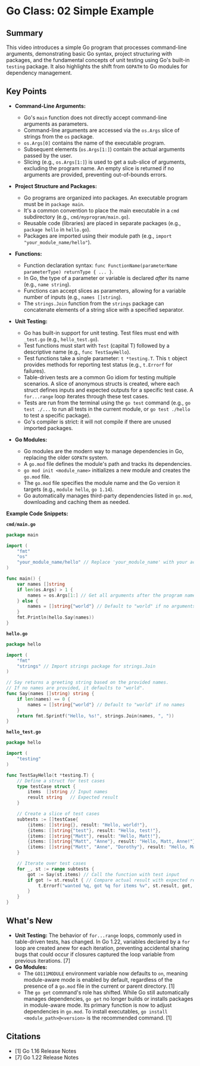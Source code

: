 # Go Class: 02 Simple Example

## Summary
This video introduces a simple Go program that processes command-line arguments, demonstrating basic Go syntax, project structuring with packages, and the fundamental concepts of unit testing using Go's built-in `testing` package. It also highlights the shift from `GOPATH` to Go modules for dependency management.

## Key Points

*   **Command-Line Arguments:**
    *   Go's `main` function does not directly accept command-line arguments as parameters.
    *   Command-line arguments are accessed via the `os.Args` slice of strings from the `os` package.
    *   `os.Args[0]` contains the name of the executable program.
    *   Subsequent elements (`os.Args[1:]`) contain the actual arguments passed by the user.
    *   Slicing (e.g., `os.Args[1:]`) is used to get a sub-slice of arguments, excluding the program name. An empty slice is returned if no arguments are provided, preventing out-of-bounds errors.

*   **Project Structure and Packages:**
    *   Go programs are organized into packages. An executable program must be in `package main`.
    *   It's a common convention to place the main executable in a `cmd` subdirectory (e.g., `cmd/myprogram/main.go`).
    *   Reusable code (libraries) are placed in separate packages (e.g., `package hello` in `hello.go`).
    *   Packages are imported using their module path (e.g., `import "your_module_name/hello"`).

*   **Functions:**
    *   Function declaration syntax: `func FunctionName(parameterName parameterType) returnType { ... }`.
    *   In Go, the type of a parameter or variable is declared *after* its name (e.g., `name string`).
    *   Functions can accept slices as parameters, allowing for a variable number of inputs (e.g., `names []string`).
    *   The `strings.Join` function from the `strings` package can concatenate elements of a string slice with a specified separator.

*   **Unit Testing:**
    *   Go has built-in support for unit testing. Test files must end with `_test.go` (e.g., `hello_test.go`).
    *   Test functions must start with `Test` (capital T) followed by a descriptive name (e.g., `func TestSayHello`).
    *   Test functions take a single parameter: `t *testing.T`. This `t` object provides methods for reporting test status (e.g., `t.Errorf` for failures).
    *   Table-driven tests are a common Go idiom for testing multiple scenarios. A slice of anonymous structs is created, where each struct defines inputs and expected outputs for a specific test case. A `for...range` loop iterates through these test cases.
    *   Tests are run from the terminal using the `go test` command (e.g., `go test ./...` to run all tests in the current module, or `go test ./hello` to test a specific package).
    *   Go's compiler is strict: it will not compile if there are unused imported packages.

*   **Go Modules:**
    *   Go modules are the modern way to manage dependencies in Go, replacing the older `GOPATH` system.
    *   A `go.mod` file defines the module's path and tracks its dependencies.
    *   `go mod init <module_name>` initializes a new module and creates the `go.mod` file.
    *   The `go.mod` file specifies the module name and the Go version it targets (e.g., `module hello`, `go 1.14`).
    *   Go automatically manages third-party dependencies listed in `go.mod`, downloading and caching them as needed.

**Example Code Snippets:**

**`cmd/main.go`**
```go
package main

import (
	"fmt"
	"os"
	"your_module_name/hello" // Replace 'your_module_name' with your actual module name
)

func main() {
	var names []string
	if len(os.Args) > 1 {
		names = os.Args[1:] // Get all arguments after the program name
	} else {
		names = []string{"world"} // Default to "world" if no arguments
	}
	fmt.Println(hello.Say(names))
}
```

**`hello.go`**
```go
package hello

import (
	"fmt"
	"strings" // Import strings package for strings.Join
)

// Say returns a greeting string based on the provided names.
// If no names are provided, it defaults to "world".
func Say(names []string) string {
	if len(names) == 0 {
		names = []string{"world"} // Default to "world" if no names
	}
	return fmt.Sprintf("Hello, %s!", strings.Join(names, ", "))
}
```

**`hello_test.go`**
```go
package hello

import (
	"testing"
)

func TestSayHello(t *testing.T) {
	// Define a struct for test cases
	type testCase struct {
		items  []string // Input names
		result string   // Expected result
	}

	// Create a slice of test cases
	subtests := []testCase{
		{items: []string{}, result: "Hello, world!"},
		{items: []string{"test"}, result: "Hello, test!"},
		{items: []string{"Matt"}, result: "Hello, Matt!"},
		{items: []string{"Matt", "Anne"}, result: "Hello, Matt, Anne!"},
		{items: []string{"Matt", "Anne", "Dorothy"}, result: "Hello, Matt, Anne, Dorothy!"},
	}

	// Iterate over test cases
	for _, st := range subtests {
		got := Say(st.items) // Call the function with test input
		if got != st.result { // Compare actual result with expected result
			t.Errorf("wanted %q, got %q for items %v", st.result, got, st.items)
		}
	}
}
```

## What's New

*   **Unit Testing:** The behavior of `for...range` loops, commonly used in table-driven tests, has changed. In Go 1.22, variables declared by a `for` loop are created anew for each iteration, preventing accidental sharing bugs that could occur if closures captured the loop variable from previous iterations. [7]
*   **Go Modules:**
    *   The `GO111MODULE` environment variable now defaults to `on`, meaning module-aware mode is enabled by default, regardless of the presence of a `go.mod` file in the current or parent directory. [1]
    *   The `go get` command's role has shifted. While Go still automatically manages dependencies, `go get` no longer builds or installs packages in module-aware mode. Its primary function is now to adjust dependencies in `go.mod`. To install executables, `go install <module_path>@<version>` is the recommended command. [1]

## Citations
- [1] Go 1.16 Release Notes
- [7] Go 1.22 Release Notes